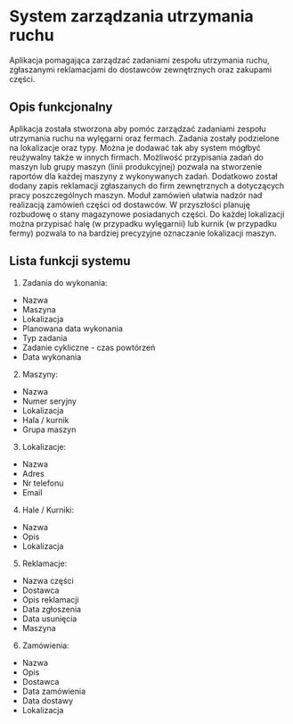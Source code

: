 # System zarządzania utrzymania ruchu
Aplikacja pomagająca zarządzać zadaniami zespołu utrzymania ruchu, zgłaszanymi reklamacjami do dostawców zewnętrznych oraz zakupami części.

## Opis funkcjonalny
Aplikacja została stworzona aby pomóc zarządzać zadaniami zespołu utrzymania ruchu na wylęgarni oraz fermach. Zadania zostały podzielone na lokalizacje oraz typy.
Można je dodawać tak aby system mógłbyć reużywalny także w innych firmach.
Możliwość przypisania zadań do maszyn lub grupy maszyn (linii produkcyjnej) pozwala na stworzenie raportów dla każdej maszyny z wykonywanych zadań.
Dodatkowo został dodany zapis reklamacji zgłaszanych do firm zewnętrznych a dotyczących pracy poszczególnych maszyn.
Moduł zamówień ułatwia nadzór nad realizacją zamówień części od dostawców. W przyszłości planuję rozbudowę o stany magazynowe posiadanych części.
Do każdej lokalizacji można przypisać halę (w przypadku wylęgarnii) lub kurnik (w przypadku fermy) pozwala to na bardziej precyzyjne oznaczanie lokalizacji maszyn.

## Lista funkcji systemu
1. Zadania do wykonania:
  - Nazwa
  - Maszyna
  - Lokalizacja
  - Planowana data wykonania
  - Typ zadania
  - Zadanie cykliczne - czas powtórzeń
  - Data wykonania
2. Maszyny:
  - Nazwa
  - Numer seryjny
  - Lokalizacja
  - Hala / kurnik
  - Grupa maszyn
3. Lokalizacje:
  - Nazwa
  - Adres
  - Nr telefonu
  - Email
4. Hale / Kurniki:
  - Nazwa
  - Opis
  - Lokalizacja
5. Reklamacje:
  - Nazwa części
  - Dostawca
  - Opis reklamacji
  - Data zgłoszenia
  - Data usunięcia
  - Maszyna
6. Zamówienia:
  - Nazwa
  - Opis
  - Dostawca
  - Data zamówienia
  - Data dostawy
  - Lokalizacja

